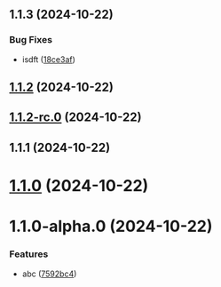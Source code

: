 

## 1.1.3 (2024-10-22)


### Bug Fixes

* isdft ([18ce3af](https://github.com/Biplav-05/dotnet_sdk_test/commit/18ce3afb59891a959dcf1a238206201571d23cdd))

## [1.1.2](https://github.com/Biplav-05/dotnet_sdk_test/compare/V1.1.2-rc.0...V1.1.2) (2024-10-22)

## [1.1.2-rc.0](https://github.com/Biplav-05/dotnet_sdk_test/compare/V1.1.1...V1.1.2-rc.0) (2024-10-22)

## 1.1.1 (2024-10-22)

# [1.1.0](https://github.com/Biplav-05/dotnet_sdk_test/compare/V1.1.0-alpha.0...V1.1.0) (2024-10-22)

# 1.1.0-alpha.0 (2024-10-22)


### Features

* abc ([7592bc4](https://github.com/Biplav-05/dotnet_sdk_test/commit/7592bc4782072c0abeea4653b3c69c8953310180))
